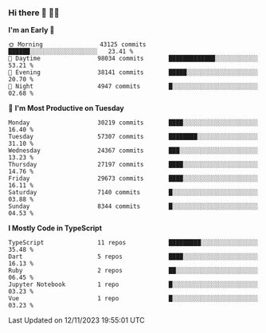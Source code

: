 ### Hi there 👋 🧑‍💻



<!--START_SECTION:waka-->
**I'm an Early 🐤** 

```text
🌞 Morning                43125 commits       ██████░░░░░░░░░░░░░░░░░░░   23.41 % 
🌆 Daytime                98034 commits       █████████████░░░░░░░░░░░░   53.21 % 
🌃 Evening                38141 commits       █████░░░░░░░░░░░░░░░░░░░░   20.70 % 
🌙 Night                  4947 commits        █░░░░░░░░░░░░░░░░░░░░░░░░   02.68 % 
```
📅 **I'm Most Productive on Tuesday** 

```text
Monday                   30219 commits       ████░░░░░░░░░░░░░░░░░░░░░   16.40 % 
Tuesday                  57307 commits       ████████░░░░░░░░░░░░░░░░░   31.10 % 
Wednesday                24367 commits       ███░░░░░░░░░░░░░░░░░░░░░░   13.23 % 
Thursday                 27197 commits       ████░░░░░░░░░░░░░░░░░░░░░   14.76 % 
Friday                   29673 commits       ████░░░░░░░░░░░░░░░░░░░░░   16.11 % 
Saturday                 7140 commits        █░░░░░░░░░░░░░░░░░░░░░░░░   03.88 % 
Sunday                   8344 commits        █░░░░░░░░░░░░░░░░░░░░░░░░   04.53 % 
```


**I Mostly Code in TypeScript** 

```text
TypeScript               11 repos            █████████░░░░░░░░░░░░░░░░   35.48 % 
Dart                     5 repos             ████░░░░░░░░░░░░░░░░░░░░░   16.13 % 
Ruby                     2 repos             ██░░░░░░░░░░░░░░░░░░░░░░░   06.45 % 
Jupyter Notebook         1 repo              █░░░░░░░░░░░░░░░░░░░░░░░░   03.23 % 
Vue                      1 repo              █░░░░░░░░░░░░░░░░░░░░░░░░   03.23 % 
```




 Last Updated on 12/11/2023 19:55:01 UTC
<!--END_SECTION:waka-->


